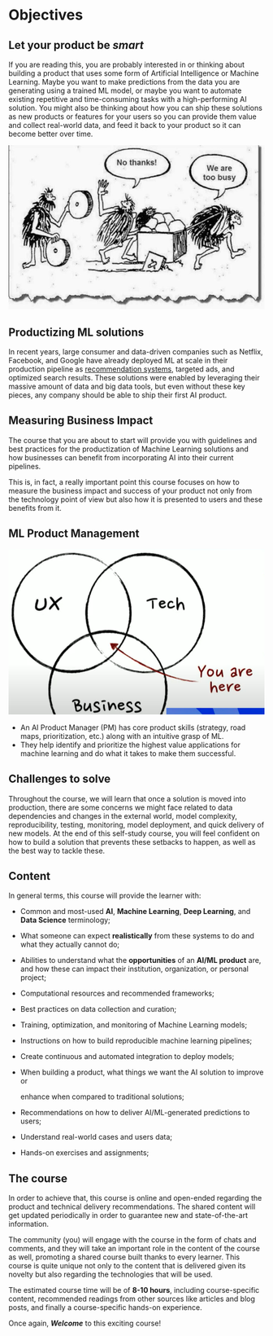 # Objectives

## Let your product be _smart_

If you are reading this, you are probably interested in or thinking about building a product that uses some form of Artificial Intelligence or Machine Learning. Maybe you want to make predictions from the data you are generating using a trained ML model, or maybe you want to automate existing repetitive and time-consuming tasks with a high-performing AI solution. You might also be thinking about how you can ship these solutions as new products or features for your users so you can provide them value and collect real-world data, and feed it back to your product so it can become better over time.

![We should see AI as part of the current innovation strategies and tools we have been offered.](../.gitbook/assets/0a4f6cee5752d6f5bbbcb09692964032.jpg)

## Productizing ML solutions

In recent years, large consumer and data-driven companies such as Netflix, Facebook, and  Google have already deployed ML at scale in their production pipeline as [recommendation systems](https://research.google/pubs/pub45530/), targeted ads, and optimized search results. These solutions were enabled by leveraging their massive amount of data and big data tools, but even without these key pieces, any company should be able to ship their first AI product.

## Measuring Business Impact

The course that you are about to start will provide you with guidelines and best practices for the productization of Machine Learning solutions and how businesses can benefit from incorporating AI into their current pipelines.

This is, in fact, a really important point this course focuses on how to measure the business impact and success of your product not only from the technology point of view but also how it is presented to users and these benefits from it.

## ML Product Management

![](../.gitbook/assets/screen_shot_2020-06-27_at_1.30.09_pm.png)

* An AI Product Manager \(PM\) has core product skills \(strategy, road maps, prioritization, etc.\) along with an intuitive grasp of ML.
* They help identify and prioritize the highest value applications for machine learning and do what it takes to make them successful.

## Challenges to solve

Throughout the course, we will learn that once a solution is moved into production, there are some concerns we might face related to data dependencies and changes in the external world, model complexity, reproducibility, testing, monitoring, model deployment, and quick delivery of new models. At the end of this self-study course, you will feel confident on how to build a solution that prevents these setbacks to happen, as well as the best way to tackle these.

## Content

In general terms, this course will provide the learner with:

* Common and most-used **AI**, **Machine Learning**, **Deep Learning**, and **Data Science** terminology;
* What someone can expect **realistically** from these systems to do and what they actually cannot do;
* Abilities to understand what the **opportunities** of an **AI/ML product** are, and how these can impact their institution, organization, or personal project;
* Computational resources and recommended frameworks;
* Best practices on data collection and curation;
* Training, optimization, and monitoring of Machine Learning models;
* Instructions on how to build reproducible machine learning pipelines;
* Create continuous and automated integration to deploy models;
* When building a product, what things we want the AI solution to improve or

  enhance when compared to traditional solutions;

* Recommendations on how to deliver AI/ML-generated predictions to users;
* Understand real-world cases and users data;
* Hands-on exercises and assignments;

## The course

In order to achieve that, this course is online and open-ended regarding the product and technical delivery recommendations. The shared content will get updated periodically in order to guarantee new and state-of-the-art information. 

The community \(you\) will engage with the course in the form of chats and comments, and they will take an important role in the content of the course as well, promoting a shared course built thanks to every learner. This course is quite unique not only to the content that is delivered given its novelty but also regarding the technologies that will be used. 

The estimated course time will be of **8-10 hours**, including course-specific content, recommended readings from other sources like articles and blog posts, and finally a course-specific hands-on experience.

Once again, _**Welcome**_ to this exciting course!

